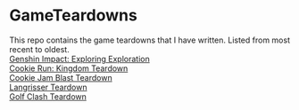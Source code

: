 # GameTeardowns
This repo contains the game teardowns that I have written. Listed from most recent to oldest.</br>
<a href="Teardowns/Genshin_Exploration.pdf">Genshin Impact: Exploring Exploration</a></br>
<a href="Teardowns/Cookie Run_ Kingdom.pdf">Cookie Run: Kingdom Teardown</a></br>
<a href="Teardowns/Cookie_Jam_Blast.pdf">Cookie Jam Blast Teardown</a></br>
<a href="Teardowns/Langrisser.pdf">Langrisser Teardown</a></br>
<a href="Teardowns/Golf_Clash.pdf">Golf Clash Teardown</a></br>

